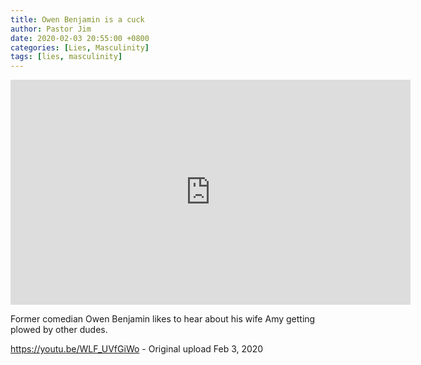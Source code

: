 ```yaml
---
title: Owen Benjamin is a cuck
author: Pastor Jim
date: 2020-02-03 20:55:00 +0800
categories: [Lies, Masculinity]
tags: [lies, masculinity]
---
```


<iframe width="640" height="360" scrolling="no" frameborder="0" style="border: none;" src="https://www.bitchute.com/embed/TW7cg4voT3CT/"></iframe>

Former comedian Owen Benjamin likes to hear about his wife Amy getting plowed by other dudes.



https://youtu.be/WLF_UVfGiWo - Original upload Feb 3, 2020